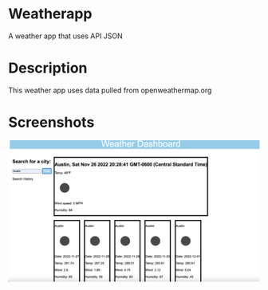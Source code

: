 # Weatherapp
A weather app that uses API JSON 

# Description 
This weather app uses data pulled from openweathermap.org 

# Screenshots 
![](assets/Screen%20Shot%202022-11-26%20at%208.32.58%20PM.png)
